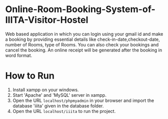 # Online-Room-Booking-System-of-IIITA-Visitor-Hostel

Web based application in which you can login using your gmail id and make a booking by providing essential details like check-in-date,checkout-date, number of Rooms, type of Rooms. You can also check your bookings and cancel the booking. An online receipt will be generated after the booking in word format.

# How to Run

1) Install xampp on your windows.
2) Start 'Apache' and 'MySQL' server in xampp.
3) Open the URL `localhost/phpmyadmin` in your browser and import the database 'iiita' given in the database folder.
4) Open the URL `localhost/iiita` to run the project.
